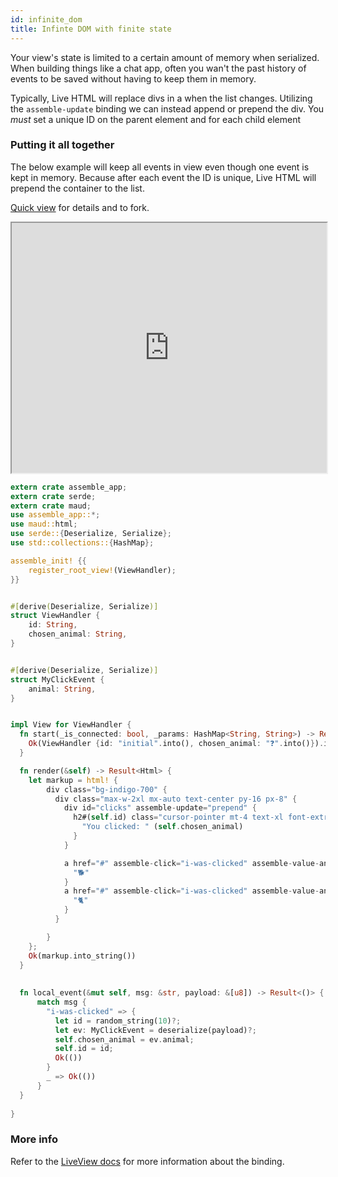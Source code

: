 ```yaml
---
id: infinite_dom
title: Infinte DOM with finite state
---
```


Your view's state is limited to a certain amount of memory when serialized. When building things like a chat app, often you wan't the past history of events to be saved without having to keep them in memory.

Typically, Live HTML will replace divs in a when the list changes. Utilizing the `assemble-update` binding we can instead append or prepend the div. You *must* set a unique ID on the parent element and for each child element

### Putting it all together

The below example will keep all events in view even though one event is kept in memory. Because after each event the ID is unique, Live HTML will prepend the container to the list.

[Quick view](https://www.assemble.app/environment/3fbabc8b-109c-4568-a232-e9ed5240c7b0/quick_view/) for details and to fork. 


<iframe height="400" width="100%" src="https://www.assemble.app/environment/3fbabc8b-109c-4568-a232-e9ed5240c7b0/view/?iframe=true" title="Infinite DOM"></iframe>

```rust
extern crate assemble_app;
extern crate serde;
extern crate maud;
use assemble_app::*;
use maud::html;
use serde::{Deserialize, Serialize};
use std::collections::{HashMap};

assemble_init! {{
    register_root_view!(ViewHandler);
}}


#[derive(Deserialize, Serialize)]
struct ViewHandler {
    id: String,
    chosen_animal: String,
}


#[derive(Deserialize, Serialize)]
struct MyClickEvent {
    animal: String,
}


impl View for ViewHandler {
  fn start(_is_connected: bool, _params: HashMap<String, String>) -> Result<Self> {
    Ok(ViewHandler {id: "initial".into(), chosen_animal: "❓".into()}).into()
  }

  fn render(&self) -> Result<Html> {
    let markup = html! {
        div class="bg-indigo-700" {
          div class="max-w-2xl mx-auto text-center py-16 px-8" {
            div id="clicks" assemble-update="prepend" {
              h2#(self.id) class="cursor-pointer mt-4 text-xl font-extrabold text-white" {
                "You clicked: " (self.chosen_animal)
              }
            }

            a href="#" assemble-click="i-was-clicked" assemble-value-animal="🐕" class="cursor-pointer mt-4 mx-6 text-2xl font-extrabold text-white" {
              "🐕"
            }
            a href="#" assemble-click="i-was-clicked" assemble-value-animal="🐈" class="cursor-pointer mt-4 mx-6 text-2xl font-extrabold text-white" {
              "🐈"
            }
          }

        }
    };
    Ok(markup.into_string())
  }
  
  
  fn local_event(&mut self, msg: &str, payload: &[u8]) -> Result<()> {
      match msg {
        "i-was-clicked" => {
          let id = random_string(10)?;
          let ev: MyClickEvent = deserialize(payload)?;
          self.chosen_animal = ev.animal;
          self.id = id;
          Ok(())
        }
        _ => Ok(())
      }
  }
    
}
```

### More info

Refer to the [LiveView docs](https://hexdocs.pm/phoenix_live_view/dom-patching.html) for more information about the binding.
